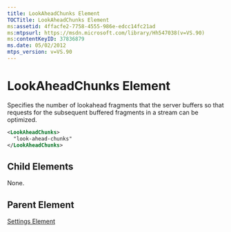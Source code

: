 ```yaml
---
title: LookAheadChunks Element
TOCTitle: LookAheadChunks Element
ms:assetid: 4ffacfe2-7758-4555-986e-edcc14fc21ad
ms:mtpsurl: https://msdn.microsoft.com/library/Hh547038(v=VS.90)
ms:contentKeyID: 37836879
ms.date: 05/02/2012
mtps_version: v=VS.90
---
```


# LookAheadChunks Element

Specifies the number of lookahead fragments that the server buffers so that requests for the subsequent buffered fragments in a stream can be optimized.

```xml
<LookAheadChunks>
  "look-ahead-chunks"
</LookAheadChunks>
```

## Child Elements

None.

## Parent Element

[Settings Element](settings-element.md)
